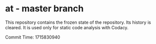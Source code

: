 # at - master branch

This repository contains the frozen state of the repository.
Its history is cleared. It is used only for static code
analysis with Codacy.

Commit Time: 1715830940